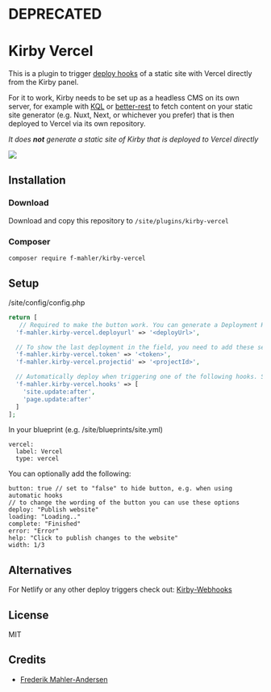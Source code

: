 # DEPRECATED
# Kirby Vercel

This is a plugin to trigger [deploy hooks](https://vercel.com/docs/v2/more/deploy-hooks) of a static site with Vercel directly from the Kirby panel.

For it to work, Kirby needs to be set up as a headless CMS on its own server, for example with [KQL](https://github.com/getkirby/kql) or [better-rest](https://github.com/robinscholz/better-rest) to fetch content on your static site generator (e.g. Nuxt, Next, or whichever you prefer) that is then deployed to Vercel via its own repository.

_It does **not** generate a static site of Kirby that is deployed to Vercel directly_

![](kirby-vercel.gif)

## Installation

### Download

Download and copy this repository to `/site/plugins/kirby-vercel`

### Composer

```
composer require f-mahler/kirby-vercel
```

## Setup

/site/config/config.php

```php
return [
   // Required to make the button work. You can generate a Deployment Hook in Project Settings -> Git Integration in Vercel's Dashboard
  'f-mahler.kirby-vercel.deployurl' => '<deployUrl>',

  // To show the last deployment in the field, you need to add these settings
  'f-mahler.kirby-vercel.token' => '<token>',
  'f-mahler.kirby-vercel.projectid' => '<projectId>',

  // Automatically deploy when triggering one of the following hooks. See Kirby documentation for possible options
  'f-mahler.kirby-vercel.hooks' => [
    'site.update:after',
    'page.update:after'
  ]
];

```

In your blueprint (e.g. /site/blueprints/site.yml)

```
vercel:
  label: Vercel
  type: vercel
```

You can optionally add the following:

```
button: true // set to "false" to hide button, e.g. when using automatic hooks
// to change the wording of the button you can use these options
deploy: "Publish website"
loading: "Loading.."
complete: "Finished"
error: "Error"
help: "Click to publish changes to the website"
width: 1/3
```

## Alternatives

For Netlify or any other deploy triggers check out: [Kirby-Webhooks](https://github.com/pju-/kirby-webhooks)

## License

MIT

## Credits

- [Frederik Mahler-Andersen](https://github.com/f-mahler)
